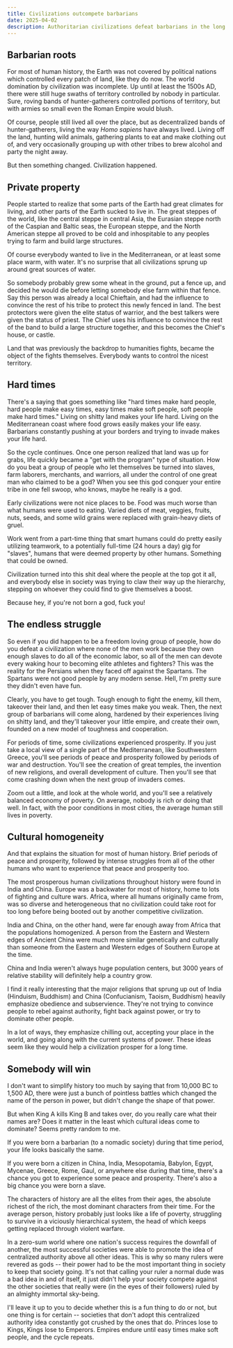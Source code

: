```yaml
---
title: Civilizations outcompete barbarians
date: 2025-04-02
description: Authoritarian civilizations defeat barbarians in the long run. Even if society is no fun.
---
```

## Barbarian roots
For most of human history, the Earth was not covered by political nations which controlled every patch of land, like they do now. The world domination by civilization was incomplete. Up until at least the 1500s AD, there were still huge swaths of territory controlled by nobody in particular. Sure, roving bands of hunter-gatherers controlled portions of territory, but with armies so small even the Roman Empire would blush.

Of course, people still lived all over the place, but as decentralized bands of hunter-gatherers, living the way *Homo sapiens* have always lived. Living off the land, hunting wild animals, gathering plants to eat and make clothing out of, and very occasionally grouping up with other tribes to brew alcohol and party the night away.

But then something changed. Civilization happened. 

## Private property
People started to realize that some parts of the Earth had great climates for living, and other parts of the Earth sucked to live in. The great steppes of the world, like the central steppe in central Asia, the Eurasian steppe north of the Caspian and Baltic seas, the European steppe, and the North American steppe all proved to be cold and inhospitable to any peoples trying to farm and build large structures.

Of course everybody wanted to live in the Mediterranean, or at least some place warm, with water. It's no surprise that all civilizations sprung up around great sources of water. 

So somebody probably grew some wheat in the ground, put a fence up, and decided he would die before letting somebody else farm within that fence. Say this person was already a local Chieftain, and had the influence to convince the rest of his tribe to protect this newly fenced in land. The best protectors were given the elite status of warrior, and the best talkers were given the status of priest. The Chief uses his influence to convince the rest of the band to build a large structure together, and this becomes the Chief's house, or castle.

Land that was previously the backdrop to humanities fights, became the object of the fights themselves. Everybody wants to control the nicest territory.

## Hard times
There's a saying that goes something like "hard times make hard people, hard people make easy times, easy times make soft people, soft people make hard times." Living on shitty land makes your life hard. Living on the Mediterranean coast where food grows easily makes your life easy. Barbarians constantly pushing at your borders and trying to invade makes your life hard.

So the cycle continues. Once one person realized that land was up for grabs, life quickly became a "get with the program" type of situation. How do you beat a group of people who let themselves be turned into slaves, farm laborers, merchants, and warriors, all under the control of one great man who claimed to be a god? When you see this god conquer your entire tribe in one fell swoop, who knows, maybe he really is a god.

Early civilizations were not nice places to be. Food was much worse than what humans were used to eating. Varied diets of meat, veggies, fruits, nuts, seeds, and some wild grains were replaced with grain-heavy diets of gruel.

Work went from a part-time thing that smart humans could do pretty easily utilizing teamwork, to a potentially full-time (24 hours a day) gig for "slaves", humans that were deemed property by other humans. Something that could be owned.

Civilization turned into this shit deal where the people at the top got it all, and everybody else in society was trying to claw their way up the hierarchy, stepping on whoever they could find to give themselves a boost.

Because hey, if you're not born a god, fuck you!

## The endless struggle
So even if you did happen to be a freedom loving group of people, how do you defeat a civilization where none of the men work because they own enough slaves to do all of the economic labor, so all of the men can devote every waking hour to becoming elite athletes and fighters? This was the reality for the Persians when they faced off against the Spartans. The Spartans were not good people by any modern sense. Hell, I'm pretty sure they didn't even have fun.

Clearly, you have to get tough. Tough enough to fight the enemy, kill them, takeover their land, and then let easy times make you weak. Then, the next group of barbarians will come along, hardened by their experiences living on shitty land, and they'll takeover your little empire, and create their own, founded on a new model of toughness and cooperation.

For periods of time, some civilizations experienced prosperity. If you just take a local view of a single part of the Mediterranean, like Southwestern Greece, you'll see periods of peace and prosperity followed by periods of war and destruction. You'll see the creation of great temples, the invention of new religions, and overall development of culture. Then you'll see that come crashing down when the next group of invaders comes.

Zoom out a little, and look at the whole world, and you'll see a relatively balanced economy of poverty. On average, nobody is rich or doing that well. In fact, with the poor conditions in most cities, the average human still lives in poverty.

## Cultural homogeneity
And that explains the situation for most of human history. Brief periods of peace and prosperity, followed by intense struggles from all of the other humans who want to experience that peace and prosperity too.

The most prosperous human civilizations throughout history were found in India and China. Europe was a backwater for most of history, home to lots of fighting and culture wars. Africa, where all humans originally came from, was so diverse and heterogeneous that no civilization could take root for too long before being booted out by another competitive civilization.

India and China, on the other hand, were far enough away from Africa that the populations homogenized. A person from the Eastern and Western edges of Ancient China were much more similar genetically and culturally than someone from the Eastern and Western edges of Southern Europe at the time.

China and India weren't always huge population centers, but 3000 years of relative stability will definitely help a country grow.

I find it really interesting that the major religions that sprung up out of India (Hinduism, Buddhism) and China (Confucianism, Taoism, Buddhism) heavily emphasize obedience and subservience. They're not trying to convince people to rebel against authority, fight back against power, or try to dominate other people.

In a lot of ways, they emphasize chilling out, accepting your place in the world, and going along with the current systems of power. These ideas seem like they would help a civilization prosper for a long time.

## Somebody will win
I don't want to simplify history too much by saying that from 10,000 BC to 1,500 AD, there were just a bunch of pointless battles which changed the name of the person in power, but didn't change the shape of that power.

But when King A kills King B and takes over, do you really care what their names are? Does it matter in the least which cultural ideas come to dominate? Seems pretty random to me.

If you were born a barbarian (to a nomadic society) during that time period, your life looks basically the same. 

If you were born a citizen in China, India, Mesopotamia, Babylon, Egypt, Mycenae, Greece, Rome, Gaul, or anywhere else during that time, there's a chance you got to experience some peace and prosperity. There's also a big chance you were born a slave.

The characters of history are all the elites from their ages, the absolute richest of the rich, the most dominant characters from their time. For the average person, history probably just looks like a life of poverty, struggling to survive in a viciously hierarchical system, the head of which keeps getting replaced through violent warfare.

In a zero-sum world where one nation's success requires the downfall of another, the most successful societies were able to promote the idea of centralized authority above all other ideas. This is why so many rulers were revered as gods -- their power had to be the most important thing in society to keep that society going. It's not that calling your ruler a normal dude was a bad idea in and of itself, it just didn't help your society compete against the other societies that really were (in the eyes of their followers) ruled by an almighty immortal sky-being.

I'll leave it up to you to decide whether this is a fun thing to do or not, but one thing is for certain -- societies that don't adopt this centralized authority idea constantly got crushed by the ones that do. Princes lose to Kings, Kings lose to Emperors. Empires endure until easy times make soft people, and the cycle repeats.